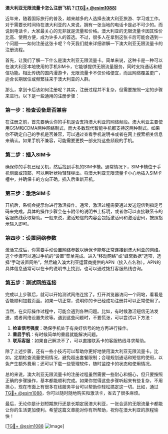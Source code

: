 **澳大利亚无限流量卡怎么注册飞机？[[TG💪+ @esim1088](https://t.me/s/esim1088)]**

近年来，随着国际旅行的普及，越来越多的人选择去澳大利亚旅游、学习或工作。对于需要长时间待在澳大利亚的人来说，拥有一张当地的电话卡是必不可少的。而说到电话卡，大家最关心的无非就是流量和价格。澳大利亚的无限流量卡因其性价比高、使用方便，成为许多人的首选。不过，很多人在拿到这张卡后可能会遇到一个问题——如何注册这张卡呢？今天我们就来详细讲解一下澳大利亚无限流量卡的注册流程。

首先，让我们了解一下什么是澳大利亚无限流量卡。简单来说，这种卡是一种可以在澳大利亚本地使用的手机SIM卡，它能够提供无限流量服务，同时支持通话和短信功能。相比传统的国内漫游卡，无限流量卡不仅价格便宜，而且网络覆盖更广，适合长期居住或频繁往来于澳大利亚的人群。

那么，拿到卡后该如何注册呢？其实，注册过程并不复杂，但需要按照一定的步骤来进行。以下是一些通用的注册步骤：

### **第一步：检查设备是否兼容**
在注册之前，首先要确认你的手机是否支持澳大利亚的网络频段。澳大利亚主要使用GSM和CDMA两种网络制式，而大多数现代智能手机都支持这两种制式。如果你不确定自己的手机是否兼容，可以通过查看手机说明书或者在网上搜索相关信息来确认。如果手机不兼容，可能需要更换一部支持这些频段的手机。

### **第二步：插入SIM卡**
确保你的手机已经关机，然后找到手机的SIM卡槽。通常情况下，SIM卡槽位于手机侧面或顶部，可以用针状物轻轻弹出。将澳大利亚无限流量卡小心地插入SIM卡槽中，并确保卡的方向正确。插入后重新开机。

### **第三步：激活SIM卡**
开机后，系统会提示你进行激活操作。通常，激活过程需要通过发送短信到指定号码来完成。具体的操作步骤会在卡附带的说明书上标明，或者你可以直接联系卡的客服热线获取帮助。一般来说，激活短信的内容会包括激活码和激活密码，按照指示输入即可。

### **第四步：设置网络参数**
激活完成后，你需要手动设置网络参数以确保卡能够正常连接到澳大利亚的网络。这个步骤可以通过手机的“设置”菜单完成。进入“移动网络”或“蜂窝数据”选项，选择“手动设置网络”，然后输入澳大利亚运营商提供的APN（接入点名称）。APN的具体信息通常可以在卡的说明书上找到，也可以通过拨打客服热线咨询。

### **第五步：测试网络连接**
完成以上步骤后，就可以开始测试网络连接了。打开浏览器访问一个网站，看看是否能顺利加载页面。如果一切正常，说明你的卡已经成功注册并可以正常使用了。

当然，在实际操作过程中，可能会遇到各种问题。比如，有时候激活短信无法发送，或者网络设置失败等。遇到这些问题时，不要慌张，可以尝试以下方法：

1. **检查信号强度**：确保手机处于有良好信号的地方再进行操作。
2. **重启手机**：有时候简单的重启就能解决问题。
3. **联系客服**：如果自己解决不了，可以直接联系卡的客服热线寻求帮助。

除了上述步骤，还有一些小技巧可以帮助你更好地使用澳大利亚无限流量卡。比如，定期检查流量使用情况，避免超出套餐限制；合理规划通话和短信的使用，以免产生额外费用；还可以下载一些管理软件，随时监控卡的状态和使用情况。

总的来说，澳大利亚无限流量卡的注册过程虽然需要一些耐心和细心，但只要按照正确的步骤操作，基本都能顺利完成。如果你觉得这些步骤听起来有些复杂，不用担心，现在市面上有很多在线服务平台可以帮助你轻松搞定这一切。比如，通过[TG💪+ @esim1088](https://t.me/s/esim1088)，你可以随时随地购买和激活卡，省去了很多麻烦。

最后，无论你是计划短期旅行还是长期定居澳大利亚，一张合适的无限流量卡都能让你的生活更加便利。希望这篇文章能对你有所帮助，祝你在澳大利亚的旅程愉快！

[[TG💪+ @esim1088](https://t.me/s/esim1088) ![Image](https://i.postimg.cc/4NQfJmqS/Snipaste-2025-05-13-00-14-12.png)]